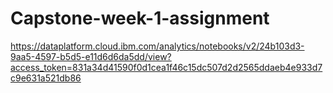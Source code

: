 # Capstone-week-1-assignment
https://dataplatform.cloud.ibm.com/analytics/notebooks/v2/24b103d3-9aa5-4597-b5d5-e11d6d6da5dd/view?access_token=831a34d41590f0d1cea1f46c15dc507d2d2565ddaeb4e933d7c9e631a521db86
